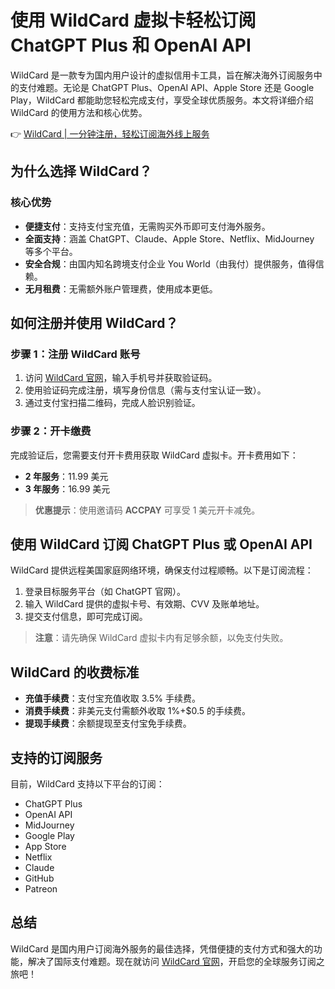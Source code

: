 # 使用 WildCard 虚拟卡轻松订阅 ChatGPT Plus 和 OpenAI API

WildCard 是一款专为国内用户设计的虚拟信用卡工具，旨在解决海外订阅服务中的支付难题。无论是 ChatGPT Plus、OpenAI API、Apple Store 还是 Google Play，WildCard 都能助您轻松完成支付，享受全球优质服务。本文将详细介绍 WildCard 的使用方法和核心优势。

👉 [WildCard | 一分钟注册，轻松订阅海外线上服务](https://bbtdd.com/WildCard)

## 为什么选择 WildCard？

### 核心优势

- **便捷支付**：支持支付宝充值，无需购买外币即可支付海外服务。
- **全面支持**：涵盖 ChatGPT、Claude、Apple Store、Netflix、MidJourney 等多个平台。
- **安全合规**：由国内知名跨境支付企业 You World（由我付）提供服务，值得信赖。
- **无月租费**：无需额外账户管理费，使用成本更低。

## 如何注册并使用 WildCard？

### 步骤 1：注册 WildCard 账号

1. 访问 [WildCard 官网](https://bbtdd.com/WildCard)，输入手机号并获取验证码。
2. 使用验证码完成注册，填写身份信息（需与支付宝认证一致）。
3. 通过支付宝扫描二维码，完成人脸识别验证。

### 步骤 2：开卡缴费

完成验证后，您需要支付开卡费用获取 WildCard 虚拟卡。开卡费用如下：

- **2 年服务**：11.99 美元
- **3 年服务**：16.99 美元

> **优惠提示**：使用邀请码 **ACCPAY** 可享受 1 美元开卡减免。

## 使用 WildCard 订阅 ChatGPT Plus 或 OpenAI API

WildCard 提供远程美国家庭网络环境，确保支付过程顺畅。以下是订阅流程：

1. 登录目标服务平台（如 ChatGPT 官网）。
2. 输入 WildCard 提供的虚拟卡号、有效期、CVV 及账单地址。
3. 提交支付信息，即可完成订阅。

> **注意**：请先确保 WildCard 虚拟卡内有足够余额，以免支付失败。

## WildCard 的收费标准

- **充值手续费**：支付宝充值收取 3.5% 手续费。
- **消费手续费**：非美元支付需额外收取 1%+$0.5 的手续费。
- **提现手续费**：余额提现至支付宝免手续费。

## 支持的订阅服务

目前，WildCard 支持以下平台的订阅：

- ChatGPT Plus
- OpenAI API
- MidJourney
- Google Play
- App Store
- Netflix
- Claude
- GitHub
- Patreon

## 总结

WildCard 是国内用户订阅海外服务的最佳选择，凭借便捷的支付方式和强大的功能，解决了国际支付难题。现在就访问 [WildCard 官网](https://bbtdd.com/WildCard)，开启您的全球服务订阅之旅吧！
